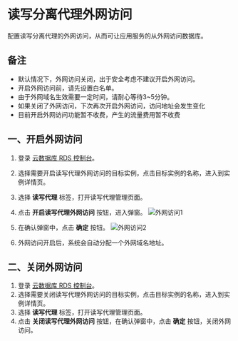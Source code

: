 # 读写分离代理外网访问
配置读写分离代理的外网访问，从而可让应用服务的从外网访问数据库。

## 备注
- 默认情况下，外网访问关闭，出于安全考虑不建议开启外网访问。
- 开启外网访问前，请先设置白名单。
- 由于外网域名生效需要一定时间，请耐心等待3~5分钟。
- 如果关闭了外网访问，下次再次开启外网访问，访问地址会发生变化
- 目前开启外网访问功能暂不收费，产生的流量费用暂不收费

## 一、开启外网访问
1. 登录 [云数据库 RDS 控制台](https://rds-console.jdcloud.com/database)。
2. 选择需要开启读写代理外网访问的目标实例，点击目标实例的名称，进入到实例详情页。
3. 选择 **读写代理** 标签，打开读写代理管理页面。
4. 点击 **开启读写代理外网访问** 按钮，进入弹窗。
![外网访问1](../../../../../image/RDS/Internet-Access-ReadWriteProxy-default.png)

5. 在确认弹窗中，点击 **确定** 按钮。
![外网访问2](../../../../../image/RDS/Internet-Access-ReadWriteProxy-open.png)

6. 外网访问开启后，系统会自动分配一个外网域名地址。

## 二、关闭外网访问
1. 登录 [云数据库 RDS 控制台](https://rds-console.jdcloud.com/database)。
2. 选择需要关闭读写代理外网访问的目标实例，点击目标实例的名称，进入到实例详情页。
3. 选择 **读写代理** 标签，打开读写代理管理页面。
4. 点击 **关闭读写代理外网访问** 按钮，在确认弹窗中，点击 **确定** 按钮，关闭外网访问。


